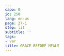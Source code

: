 ```yaml
---
capo: 0
id: 250
lang: en-us
page: 27-1
step: lit
subtitle: ''
tags:
- var
title: GRACE BEFORE MEALS
---
```

